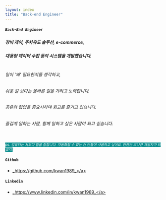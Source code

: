 ```yaml
---
layout: index
title: "Back-end Engineer"
---
```


[//]: # (경력 9년차 개발자로 `Java/Kotlin`, `SpringBoot`, `C#`, `.Net`  백엔드서비스 관련 업무를 하고 있습니다.  )
[//]: # (경력 9년차 개발자로 `Java/Kotlin`, `SpringBoot` 백엔드 서비스 관련 업무를 하고 있습니다.  )

[//]: # (백엔드 기술들에 대해 흥미를 가지고 있고, 새로운 지식들의 공유할 수 있는 토크를 좋아합니다.  )

[//]: # (최근에는 스트리밍 파이프라인 아키텍쳐에 관해 공부하고 있습니다.  )

[//]: # (항상 재미있게 일하고 싶어요!)

[//]: # ()
[//]: # (ps. 언젠간 크나큰 개발자가 되겠지.)

[//]: # (##### `Java & Spring / C#&#40;.NET&#41;`  백엔드 개발자)
##### `Back-End Engineer`
#####  장비 제어, 주차유도 솔루션, e-commerce, 
#####  대용량 데이터 수집 등의 시스템을 개발했습니다.

######  <br> 일이 '왜' 필요한지를 생각하고, 
######  쉬운 길 보다는 올바른 길을 가려고 노력합니다.
######  공유와 협업을 중요시하며 회고를 즐기고 있습니다.
######  즐겁게 일하는 사람, 함께 일하고 싶은 사람이 되고 싶습니다.

<br>
<span style="color:white; font-size:50%; background-color:darkcyan; font-size:80%">
<i>ps. 컴퓨터는 저보다 일을 잘합니다.  
    자동화할 수 있는 건 만들어 사용하고 싶어요.  
    언젠간 크나큰 개발자가 되겠지.</i>
</span>

#### `Github`
* <a href="https://github.com/kwan1989">_https://github.com/kwan1989_</a>

#### `Linkedin`
* <a href="https://www.linkedin.com/in/kwan1989">_https://www.linkedin.com/in/kwan1989_</a>

[//]: # (#### `Blog Link`  )

[//]: # (* <a href="https://velog.io/@kwan1989">_https://velog.io/@kwan1989_</a>   )

